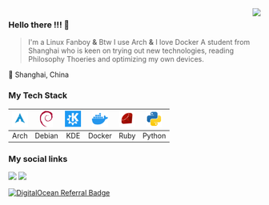 <img align="right" src="https://github-readme-stats.vercel.app/api?username=ravachol-yang&show_icons=true&icon_color=805AD5&text_color=718096&bg_color=ffffff" />

### Hello there !!! 👋
> I'm a Linux Fanboy **&** Btw I use Arch **&** I love Docker
A student from Shanghai who is keen on trying out new technologies, reading Philosophy Thoeries and optimizing my own devices.

🧭 Shanghai, China

### My Tech Stack

|<img height="32" src="https://github.com/ravachol-yang/ravachol-yang/raw/master/assets/img/arch.svg">|<img height="32" src="https://github.com/ravachol-yang/ravachol-yang/raw/master/assets/img/debian.svg">|<img height="32" src="https://github.com/ravachol-yang/ravachol-yang/raw/master/assets/img/KDE.svg">|<img height="32" src="https://github.com/ravachol-yang/ravachol-yang/raw/master/assets/img/docker.svg">|<img height="32" src="https://github.com/ravachol-yang/ravachol-yang/raw/master/assets/img/ruby.svg">|<img height="32" src="https://github.com/ravachol-yang/ravachol-yang/raw/master/assets/img/python.svg">|
|:--------:|:-------:|:-------:|:-------:|:-------:|:-------:|
|Arch|Debian|KDE|Docker|Ruby|Python|

### My social links
[![](https://img.shields.io/badge/Bilibili-Ravachol-E6162D?style=flat-square&logo=bilibili&logoColor=ffffff)](https://space.bilibili.com/442263994)
[![](https://img.shields.io/badge/Telegram-Ravachol-00A1D6?style=flat-square&logo=telegram&logoColor=ffffff)](https://t.me/ravachol_yang)

[![DigitalOcean Referral Badge](https://web-platforms.sfo2.digitaloceanspaces.com/WWW/Badge%202.svg)](https://www.digitalocean.com/?refcode=835379d82fb8&utm_campaign=Referral_Invite&utm_medium=Referral_Program&utm_source=badge)
